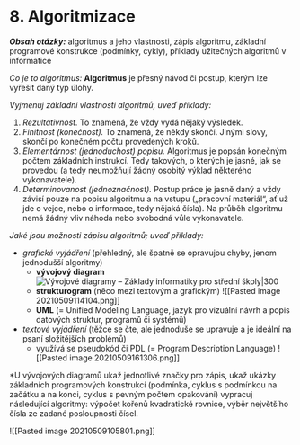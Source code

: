 # 8. Algoritmizace

***Obsah otázky:*** algoritmus a jeho vlastnosti, zápis algoritmu, základní programové konstrukce (podmínky, cykly), příklady užitečných algoritmů v informatice 

*Co je to algoritmus:*
**Algoritmus** je přesný návod či postup, kterým lze vyřešit daný typ úlohy.

*Vyjmenuj základní vlastnosti algoritmů, uveď příklady:*
1. *Rezultativnost.* To znamená, že vždy vydá nějaký výsledek.
2. *Finitnost (konečnost).* To znamená, že někdy skončí. Jinými slovy, skončí po konečném počtu provedených kroků.
3. *Elementárnost (jednoduchost) popisu.* Algoritmus je popsán konečným počtem základních instrukcí. Tedy takových, o kterých je jasné, jak se provedou (a tedy neumožňují žádný osobitý výklad některého vykonavatele).
4. *Determinovanost (jednoznačnost).* Postup práce je jasně daný a vždy závisí pouze na popisu algoritmu a na vstupu („pracovní materiál“, ať už jde o vejce, nebo o informace, tedy nějaká čísla). Na průběh algoritmu nemá žádný vliv náhoda nebo svobodná vůle vykonavatele.

*Jaké jsou možnosti zápisu algoritmů; uveď příklady:*
- *grafické vyjádření* (přehledný, ale špatně se opravujou chyby, jenom jednodušší algoritmy)
	- **vývojový diagram**  
	![Vývojové diagramy – Základy informatiky pro střední školy|300](https://popelka.ms.mff.cuni.cz/~lessner/mw/images/a/a3/V%C3%BDvojov%C3%BD_diagram_m%C3%ADchan%C3%A1_vaj%C3%AD%C4%8Dka.svg)
	- **strukturogram** (něco mezi textovým a grafickým)
	![[Pasted image 20210509114104.png]]
	- **UML** (= Unified Modeling Language, jazyk pro vizuální návrh a popis datových struktur, programů či systémů)
- *textové vyjádření* (těžce se čte, ale jednoduše se upravuje a je ideální na psaní složitějších problémů)
	- využívá se pseudokód či PDL (= Program Description Language)
	![[Pasted image 20210509161306.png]]
	
*U vývojových diagramů ukaž jednotlivé značky pro zápis, ukaž ukázky základních programových konstrukcí (podmínka, cyklus s podmínkou na začátku a na konci, cyklus s pevným počtem opakování)
vypracuj následující algoritmy: výpočet kořenů kvadratické rovnice, výběr největšího čísla ze zadané posloupnosti čísel.

![[Pasted image 20210509105801.png]]
